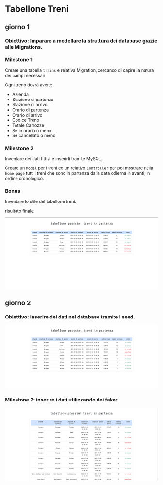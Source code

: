 # Tabellone Treni

## giorno 1

### Obiettivo: Imparare a modellare la struttura dei database grazie alle Migrations.

### Milestone 1

Creare una tabella `trains` e relativa Migration, cercando di capire la natura dei campi necessari.

Ogni treno dovrà avere:

-   Azienda
-   Stazione di partenza
-   Stazione di arrivo
-   Orario di partenza
-   Orario di arrivo
-   Codice Treno
-   Totale Carrozze
-   Se in orario o meno
-   Se cancellato o meno

### Milestone 2

Inventare dei dati fittizi e inserirli tramite MySQL.

Creare un `Model` per i treni ed un relativo `Controller` per poi mostrare nella `home page` tutti i treni che sono in partenza dalla data odierna in avanti, in ordine cronologico.

### Bonus

Inventare lo stile del tabellone treni.

risultato finale:

![tabellone](./public/image.png)

## giorno 2

### Obiettivo: inserire dei dati nel database tramite i seed.

![tabellone](./public/image-2.png)

### Milestone 2: inserire i dati utilizzando dei faker

![tabellone](./public/image-3.png)
